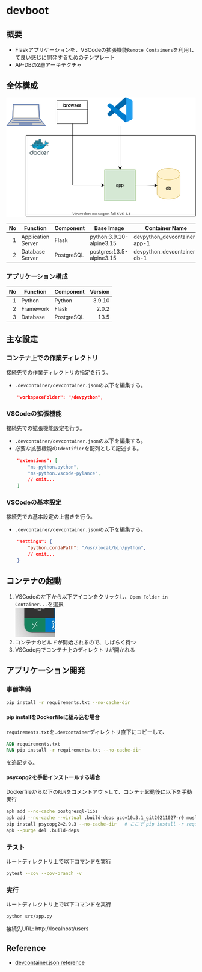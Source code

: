 # devboot

## 概要

- Flaskアプリケーションを、VSCodeの拡張機能`Remote Containers`を利用して良い感じに開発するためのテンプレート
- AP-DBの2層アーキテクチャ

## 全体構成

![architecture](images/architecture.drawio.svg)

| No  | Function           | Component  | Base Image               | Container Name               |
| --: | ------------------ | ---------- | ------------------------ | ---------------------------- |
|   1 | Application Server | Flask      | python:3.9.10-alpine3.15 | devpython_devcontainer-app-1 |
|   2 | Database Server    | PostgreSQL | postgres:13.5-alpine3.15 | devpython_devcontainer-db-1  |

### アプリケーション構成

| No  | Function        | Component    |  Version |
| --: | --------------- | ------------ | -------: |
|   1 | Python          | Python       |   3.9.10 |
|   2 | Framework       | Flask        |    2.0.2 |
|   3 | Database        | PostgreSQL   |     13.5 |

## 主な設定

### コンテナ上での作業ディレクトリ

接続先での作業ディレクトリの指定を行う。
- `.devcontainer/devcontainer.json`の以下を編集する。

```json
    "workspaceFolder": "/devpython",
```

### VSCodeの拡張機能

接続先での拡張機能設定を行う。  
- `.devcontainer/devcontainer.json`の以下を編集する。
- 必要な拡張機能の`Identifier`を配列として記述する。

```json
    "extensions": [
        "ms-python.python",
        "ms-python.vscode-pylance",
        // omit...
    ]
```

### VSCodeの基本設定

接続先での基本設定の上書きを行う。
- `.devcontainer/devcontainer.json`の以下を編集する。

```json
    "settings": {
        "python.condaPath": "/usr/local/bin/python",
        // omit...
    }
```

## コンテナの起動

1. VSCodeの左下から以下アイコンをクリックし、`Open Folder in Container...`を選択  
   ![remote_container_icon](images/remote_container_icon.jpg)
2. コンテナのビルドが開始されるので、しばらく待つ
3. VSCode内でコンテナ上のディレクトリが開かれる

## アプリケーション開発

### 事前準備

```sh
pip install -r requirements.txt --no-cache-dir
```

#### pip installをDockerfileに組み込む場合

`requirements.txt`を`.devcontainer`ディレクトリ直下にコピーして、

```dockerfile
ADD requirements.txt
RUN pip install -r requirements.txt --no-cache-dir
```

を追記する。

#### psycopg2を手動インストールする場合

Dockerfileから以下の`RUN`をコメントアウトして、コンテナ起動後に以下を手動実行

```sh
apk add --no-cache postgresql-libs
apk add --no-cache --virtual .build-deps gcc=10.3.1_git20211027-r0 musl-dev=1.2.2-r7 postgresql-dev=13.5-r1
pip install psycopg2=2.9.3 --no-cache-dir   # ここで`pip install -r requirements.txt --no-cache-dir`でもOK
apk --purge del .build-deps
```

### テスト

ルートディレクトリ上で以下コマンドを実行

```sh
pytest --cov --cov-branch -v
```

### 実行

ルートディレクトリ上で以下コマンドを実行

```sh
python src/app.py
```

接続先URL: http://localhost/users

## Reference

- [devcontainer.json reference](https://code.visualstudio.com/docs/remote/devcontainerjson-reference)

